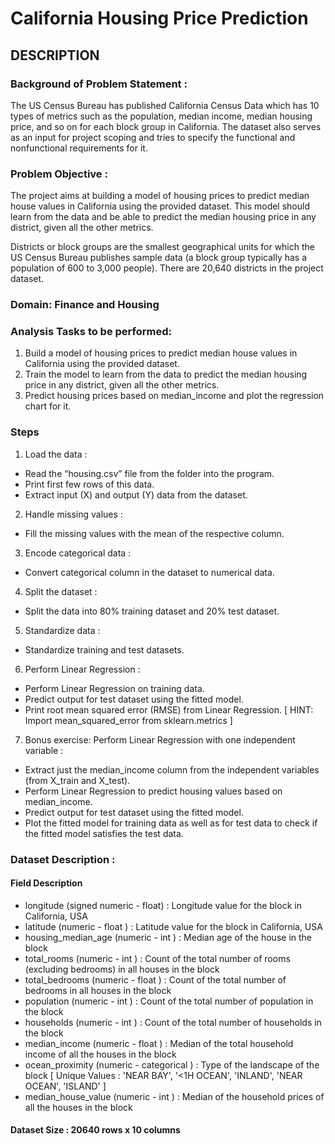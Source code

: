 # California Housing Price Prediction 
## DESCRIPTION

### Background of Problem Statement :

The US Census Bureau has published California Census Data which has 10 types of metrics such as the population, median income, median housing price, and so on for each block group in California. The dataset also serves as an input for project scoping and tries to specify the functional and nonfunctional requirements for it.

### Problem Objective :

The project aims at building a model of housing prices to predict median house values in California using the provided dataset. This model should learn from the data and be able to predict the median housing price in any district, given all the other metrics.

Districts or block groups are the smallest geographical units for which the US Census Bureau
publishes sample data (a block group typically has a population of 600 to 3,000 people). There are 20,640 districts in the project dataset.

### Domain: Finance and Housing

### Analysis Tasks to be performed:

1. Build a model of housing prices to predict median house values in California using the provided dataset.
2. Train the model to learn from the data to predict the median housing price in any district, given all the other metrics.
3. Predict housing prices based on median_income and plot the regression chart for it.

### Steps

1. Load the data :
* Read the “housing.csv” file from the folder into the program.
* Print first few rows of this data.
* Extract input (X) and output (Y) data from the dataset.

2. Handle missing values :
* Fill the missing values with the mean of the respective column.

3. Encode categorical data :
* Convert categorical column in the dataset to numerical data.

4. Split the dataset : 
* Split the data into 80% training dataset and 20% test dataset.

5. Standardize data :
* Standardize training and test datasets.

6. Perform Linear Regression : 
* Perform Linear Regression on training data.
* Predict output for test dataset using the fitted model.
* Print root mean squared error (RMSE) from Linear Regression.
            [ HINT: Import mean_squared_error from sklearn.metrics ]

7. Bonus exercise: Perform Linear Regression with one independent variable :
* Extract just the median_income column from the independent variables (from X_train and X_test).
* Perform Linear Regression to predict housing values based on median_income.
* Predict output for test dataset using the fitted model.
* Plot the fitted model for training data as well as for test data to check if the fitted model satisfies the test data.

### Dataset Description :

#### Field	Description
* longitude	(signed numeric - float) : Longitude value for the block in California, USA
* latitude	(numeric - float ) : Latitude value for the block in California, USA
* housing_median_age	(numeric - int ) : Median age of the house in the block
* total_rooms	(numeric - int ) : Count of the total number of rooms (excluding bedrooms) in all houses in the block
* total_bedrooms	(numeric - float ) : Count of the total number of bedrooms in all houses in the block
* population	(numeric - int ) : Count of the total number of population in the block
* households	(numeric - int ) : Count of the total number of households in the block
* median_income	(numeric - float ) : Median of the total household income of all the houses in the block
* ocean_proximity	(numeric - categorical ) : Type of the landscape of the block [ Unique Values : 'NEAR BAY', '<1H OCEAN', 'INLAND', 'NEAR OCEAN', 'ISLAND'  ]
* median_house_value	(numeric - int ) : Median of the household prices of all the houses in the block
 

#### Dataset Size : 20640 rows x 10 columns

